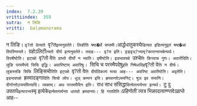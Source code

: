 ```yaml
---
index:  7.2.39
vrittiindex:  359
sutra:  न लिङि
vritti:  balamanorama 
---
```


न लिङि। `वृ?तो वेत्यतो `वृ?त` इत्यनुवर्तते। लिङीति षष्ठ�र्थे सप्तमी। `आर्द्धधातुकस्ये`डित्यत इडित्यनुवृतं षष्ठ�आ विपरिणम्यते। `ग्रहोऽलिटी`त्यतो दीर्घ इत्यनुवर्तते। तदाह--- वृ?त इति। वृङ्वृञ्?भ्यामृ?कारान्ताच्चेत्यर्थः। विरषीष्टेति। इट्पक्षे `वृ?तो वे`ति प्राप्तो दीर्घो न भवति। वृषीष्टेति। इडभावपक्षे `उश्चे`ति कित्त्वान्न गुणः। अवारीदिति। लुङि परस्मैपदे सिचि वृद्धिः। अवारिष्टाम् अवारिषुः। `सिचि च परस्मैपदेषु` इति निषेधादिह `वृ?तो वे`ति न दीर्घः। लुङस्तङि सिचि `लिङ्सिचो`रिति इट्पक्षे `वृ?तो वे`ति दीर्घविकल्पं मत्वा आह--- अवरिष्ट अवरीष्टेति। अवृतेति। इडभावपक्षे `ह्रस्वादङ्गा`दिति सिचो लोपः। धुञ् कम्पन इति। ह्रस्वान्तोऽयमनिट्। षुञ इव रूपाणि। दीर्गान्तोऽप्ययमित्यादि। व्यक्तम्। अथ परस्मपैदिन इति। `राध साध संसिद्धा`वित्येतत्पर्यन्ता इत्यर्थ। `टु दु उपतापे` इत्यारभ्य `स्मृ इत्येके` इत्येतत्पर्यन्ता धातवो ह्रस्वान्ताः। हि गताविति। `प्रहिणोती`त्यत्र भिन्नपदत्वाण्ण्तवेऽप्राप्ते आह-- 

